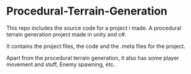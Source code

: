 # Procedural-Terrain-Generation

This repo includes the source code for a project i made. A procedural terrain generation project made in unity and c#.

It contains the project files, the code and the .meta files for the project.

Apart from the procedural terrain generation, it also has some player movement and stuff, Enemy spawning, etc.
